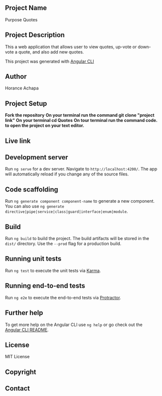## Project Name

Purpose Quotes

## Project Description

This a web application that allows user to view quotes, up-vote or down-vote a quote, and also add new quotes.

This project was generated with [Angular CLI](https://github.com/angular/angular-cli) 

## Author

Horance Achapa

## Project Setup

**Fork the repository**
**On your terminal run the command git clone "project link"**
**On your terminal cd Quotes**
**On tour terminal run the command code. to open the project on your text editor.**

## Live link

 

## Development server

Run `ng serve` for a dev server. Navigate to `http://localhost:4200/`. The app will automatically reload if you change any of the source files.

## Code scaffolding

Run `ng generate component component-name` to generate a new component. You can also use `ng generate directive|pipe|service|class|guard|interface|enum|module`.

## Build

Run `ng build` to build the project. The build artifacts will be stored in the `dist/` directory. Use the `--prod` flag for a production build.

## Running unit tests

Run `ng test` to execute the unit tests via [Karma](https://karma-runner.github.io).

## Running end-to-end tests

Run `ng e2e` to execute the end-to-end tests via [Protractor](http://www.protractortest.org/).

## Further help

To get more help on the Angular CLI use `ng help` or go check out the [Angular CLI README](https://github.com/angular/angular-cli/blob/master/README.md).

## License

MIT License

## Copyright

 

## Contact
 
